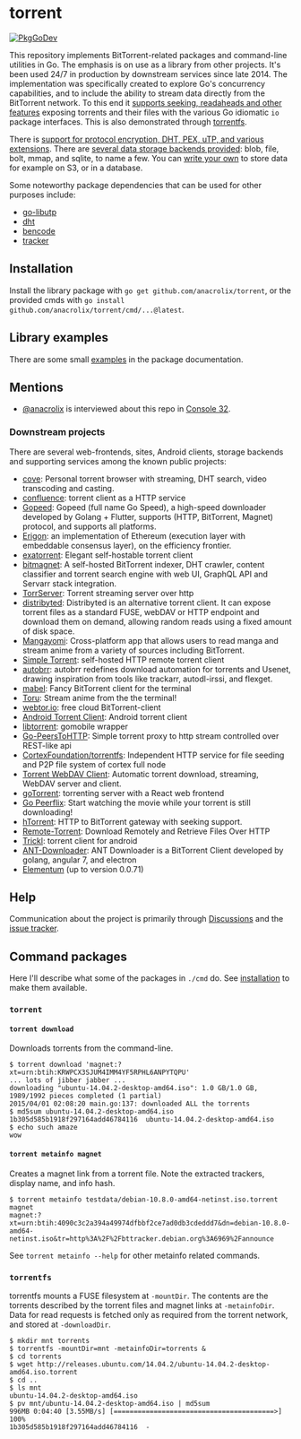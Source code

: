 # torrent

[![PkgGoDev](https://pkg.go.dev/badge/github.com/anacrolix/torrent)](https://pkg.go.dev/github.com/anacrolix/torrent)

This repository implements BitTorrent-related packages and command-line utilities in Go. The emphasis is on use as a library from other projects. It's been used 24/7 in production by downstream services since late 2014. The implementation was specifically created to explore Go's concurrency capabilities, and to include the ability to stream data directly from the BitTorrent network. To this end it [supports seeking, readaheads and other features](https://godoc.org/github.com/anacrolix/torrent#Reader) exposing torrents and their files with the various Go idiomatic `io` package interfaces. This is also demonstrated through [torrentfs](#torrentfs).

There is [support for protocol encryption, DHT, PEX, uTP, and various extensions](https://godoc.org/github.com/anacrolix/torrent). There are [several data storage backends provided](https://godoc.org/github.com/anacrolix/torrent/storage): blob, file, bolt, mmap, and sqlite, to name a few. You can [write your own](https://godoc.org/github.com/anacrolix/torrent/storage#ClientImpl) to store data for example on S3, or in a database. 

Some noteworthy package dependencies that can be used for other purposes include:

 * [go-libutp](https://github.com/anacrolix/go-libutp)
 * [dht](https://github.com/anacrolix/dht)
 * [bencode](https://godoc.org/github.com/anacrolix/torrent/bencode)
 * [tracker](https://godoc.org/github.com/anacrolix/torrent/tracker)

## Installation

Install the library package with `go get github.com/anacrolix/torrent`, or the provided cmds with `go install github.com/anacrolix/torrent/cmd/...@latest`.

## Library examples

There are some small [examples](https://godoc.org/github.com/anacrolix/torrent#pkg-examples) in the package documentation.

## Mentions

 * [@anacrolix](https://github.com/anacrolix) is interviewed about this repo in [Console 32](https://console.substack.com/p/console-32).

### Downstream projects

There are several web-frontends, sites, Android clients, storage backends and supporting services among the known public projects:

 * [cove](https://coveapp.info): Personal torrent browser with streaming, DHT search, video transcoding and casting.
 * [confluence](https://github.com/anacrolix/confluence): torrent client as a HTTP service <!-- Well of course I know him... He's me -->
 * [Gopeed](https://github.com/GopeedLab/gopeed): Gopeed (full name Go Speed), a high-speed downloader developed by Golang + Flutter, supports (HTTP, BitTorrent, Magnet) protocol, and supports all platforms. <!-- 7.7k stars --> 
 * [Erigon](https://github.com/ledgerwatch/erigon): an implementation of Ethereum (execution layer with embeddable consensus layer), on the efficiency frontier. <!-- 2.7k stars -->
 * [exatorrent](https://github.com/varbhat/exatorrent): Elegant self-hostable torrent client <!-- 1.5k stars -->
 * [bitmagnet](https://github.com/bitmagnet-io/bitmagnet): A self-hosted BitTorrent indexer, DHT crawler, content classifier and torrent search engine with web UI, GraphQL API and Servarr stack integration. <!-- 1.1k stars --> 
 * [TorrServer](https://github.com/YouROK/TorrServer): Torrent streaming server over http <!-- 984 stars -->
 * [distribyted](https://github.com/distribyted/distribyted): Distribyted is an alternative torrent client. It can expose torrent files as a standard FUSE, webDAV or HTTP endpoint and download them on demand, allowing random reads using a fixed amount of disk space. <!-- 982 stars -->
 * [Mangayomi](https://github.com/kodjodevf/mangayomi): Cross-platform app that allows users to read manga and stream anime from a variety of sources including BitTorrent. <!-- 940 stars -->
 * [Simple Torrent](https://github.com/boypt/simple-torrent): self-hosted HTTP remote torrent client <!-- 876 stars -->
 * [autobrr](https://github.com/autobrr/autobrr): autobrr redefines download automation for torrents and Usenet, drawing inspiration from tools like trackarr, autodl-irssi, and flexget. <!-- 855 stars -->
 * [mabel](https://github.com/smmr-software/mabel): Fancy BitTorrent client for the terminal <!-- 421 stars -->
 * [Toru](https://github.com/sweetbbak/toru): Stream anime from the the terminal! <!-- 216 stars -->
 * [webtor.io](https://webtor.io/): free cloud BitTorrent-client <!-- not exclusively anacrolix/torrent maybe? 40-200 stars? -->
 * [Android Torrent Client](https://gitlab.com/axet/android-torrent-client): Android torrent client <!-- 29 stars -->
 * [libtorrent](https://gitlab.com/axet/libtorrent): gomobile wrapper <!-- 15 stars -->
 * [Go-PeersToHTTP](https://github.com/WinPooh32/peerstohttp): Simple torrent proxy to http stream controlled over REST-like api <!-- 28 stars -->
 * [CortexFoundation/torrentfs](https://github.com/CortexFoundation/torrentfs): Independent HTTP service for file seeding and P2P file system of cortex full node <!-- 21 stars -->
 * [Torrent WebDAV Client](https://github.com/Jipok/torrent-webdav): Automatic torrent download, streaming, WebDAV server and client. <!-- 1 star, https://github.com/anacrolix/torrent/issues/917 --> 
 * [goTorrent](https://github.com/deranjer/goTorrent): torrenting server with a React web frontend <!-- 156 stars, inactive since 2020 -->
 * [Go Peerflix](https://github.com/Sioro-Neoku/go-peerflix): Start watching the movie while your torrent is still downloading! <!-- 449 stars, inactive since 2019 -->
 * [hTorrent](https://github.com/pojntfx/htorrent): HTTP to BitTorrent gateway with seeking support. <!-- 102 stars -->
 * [Remote-Torrent](https://github.com/BruceWangNo1/remote-torrent): Download Remotely and Retrieve Files Over HTTP <!-- 57 stars, inactive since 2019 -->
 * [Trickl](https://github.com/arranlomas/Trickl): torrent client for android <!-- 48 stars, inactive since 2018 -->
 * [ANT-Downloader](https://github.com/anatasluo/ant): ANT Downloader is a BitTorrent Client developed by golang, angular 7, and electron <!-- archived -->
 * [Elementum](http://elementum.surge.sh/) (up to version 0.0.71)

## Help

Communication about the project is primarily through [Discussions](https://github.com/anacrolix/torrent/discussions) and the [issue tracker](https://github.com/anacrolix/torrent/issues).

## Command packages

Here I'll describe what some of the packages in `./cmd` do. See [installation](#installation) to make them available.

### `torrent`

#### `torrent download`

Downloads torrents from the command-line.

    $ torrent download 'magnet:?xt=urn:btih:KRWPCX3SJUM4IMM4YF5RPHL6ANPYTQPU'
    ... lots of jibber jabber ...
    downloading "ubuntu-14.04.2-desktop-amd64.iso": 1.0 GB/1.0 GB, 1989/1992 pieces completed (1 partial)
    2015/04/01 02:08:20 main.go:137: downloaded ALL the torrents
    $ md5sum ubuntu-14.04.2-desktop-amd64.iso
    1b305d585b1918f297164add46784116  ubuntu-14.04.2-desktop-amd64.iso
    $ echo such amaze
    wow

#### `torrent metainfo magnet`

Creates a magnet link from a torrent file. Note the extracted trackers, display name, and info hash.

    $ torrent metainfo testdata/debian-10.8.0-amd64-netinst.iso.torrent magnet
    magnet:?xt=urn:btih:4090c3c2a394a49974dfbbf2ce7ad0db3cdeddd7&dn=debian-10.8.0-amd64-netinst.iso&tr=http%3A%2F%2Fbttracker.debian.org%3A6969%2Fannounce

See `torrent metainfo --help` for other metainfo related commands.

### `torrentfs`

torrentfs mounts a FUSE filesystem at `-mountDir`. The contents are the torrents described by the torrent files and magnet links at `-metainfoDir`. Data for read requests is fetched only as required from the torrent network, and stored at `-downloadDir`.

    $ mkdir mnt torrents
    $ torrentfs -mountDir=mnt -metainfoDir=torrents &
    $ cd torrents
    $ wget http://releases.ubuntu.com/14.04.2/ubuntu-14.04.2-desktop-amd64.iso.torrent
    $ cd ..
    $ ls mnt
    ubuntu-14.04.2-desktop-amd64.iso
    $ pv mnt/ubuntu-14.04.2-desktop-amd64.iso | md5sum
    996MB 0:04:40 [3.55MB/s] [========================================>] 100%
    1b305d585b1918f297164add46784116  -

